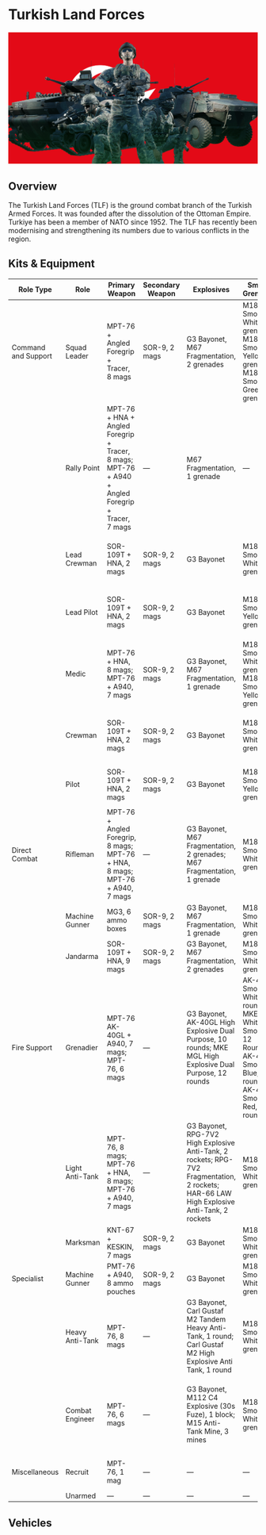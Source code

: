 # Turkish Land Forces

![Turkish Land Forces](./turkish-land-forces.png)

## Overview
The Turkish Land Forces (TLF) is the ground combat branch of the Turkish Armed Forces. It was founded after the dissolution of the Ottoman Empire. Turkiye has been a member of NATO since 1952. The TLF has recently been modernising and strengthening its numbers due to various conflicts in the region.

## Kits & Equipment
| Role Type           | Role                  | Primary Weapon                                              | Secondary Weapon                      | Explosives                                                        | Smoke Grenades                                            | Medical Supplies                | Addtl. Equipment                                             |
|---------------------|-----------------------|-------------------------------------------------------------|---------------------------------------|------------------------------------------------------------------|-----------------------------------------------------------|---------------------------------|-------------------------------------------------------------|
| Command and Support | Squad Leader          | MPT-76 + Angled Foregrip + Tracer, 8 mags                    | SOR-9, 2 mags                         | G3 Bayonet, M67 Fragmentation, 2 grenades                        | M18 Smoke White, 2 grenades; M18 Smoke Yellow, 1 grenade; M18 Smoke Green, 1 grenade | Field Dressing, 2 packages      | Field Binoculars                                             |
|                     | Rally Point           | MPT-76 + HNA + Angled Foregrip + Tracer, 8 mags; MPT-76 + A940 + Angled Foregrip + Tracer, 7 mags | —                                     | M67 Fragmentation, 1 grenade                                     | —                                                         | —                               | —                                                           |
|                     | Lead Crewman          | SOR-109T + HNA, 2 mags                                       | SOR-9, 2 mags                         | G3 Bayonet                                                      | M18 Smoke White, 2 grenades                                | Field Dressing, 2 packages      | Field Binoculars, Vehicle Repair Tools, Rally Point          |
|                     | Lead Pilot            | SOR-109T + HNA, 2 mags                                       | SOR-9, 2 mags                         | G3 Bayonet                                                      | M18 Smoke Yellow, 2 grenades                               | Field Dressing, 2 packages      | Field Binoculars, Vehicle Repair Tools, Rally Point          |
|                     | Medic                 | MPT-76 + HNA, 8 mags; MPT-76 + A940, 7 mags                  | SOR-9, 2 mags                         | G3 Bayonet, M67 Fragmentation, 1 grenade                         | M18 Smoke White, 2 grenades; M18 Smoke Yellow, 2 grenades   | Field Dressing, 9 packages      | Medical Kit, Entrenching Tool, Field Binoculars             |
|                     | Crewman               | SOR-109T + HNA, 2 mags                                       | SOR-9, 2 mags                         | G3 Bayonet                                                      | M18 Smoke White, 2 grenades                                | Field Dressing, 2 packages      | Entrenching Tool, Field Binoculars, Vehicle Repair Tools     |
|                     | Pilot                 | SOR-109T + HNA, 2 mags                                       | SOR-9, 2 mags                         | G3 Bayonet                                                      | M18 Smoke Yellow, 2 grenades                               | Field Dressing, 2 packages      | Field Binoculars, Vehicle Repair Tools                      |
| Direct Combat       | Rifleman              | MPT-76 + Angled Foregrip, 8 mags; MPT-76 + HNA, 8 mags; MPT-76 + A940, 7 mags | —                                     | G3 Bayonet, M67 Fragmentation, 2 grenades; M67 Fragmentation, 1 grenade | M18 Smoke White, 2 grenades                                | Field Dressing, 2 packages      | Entrenching Tool, Ammo Bag, Field Binoculars                |
|                     | Machine Gunner        | MG3, 6 ammo boxes                                            | SOR-9, 2 mags                         | G3 Bayonet, M67 Fragmentation, 1 grenade                         | M18 Smoke White, 2 grenades                                | Field Dressing, 2 packages      | Entrenching Tool, Field Binoculars                          |
|                     | Jandarma              | SOR-109T + HNA, 9 mags                                       | SOR-9, 2 mags                         | G3 Bayonet, M67 Fragmentation, 2 grenades                        | M18 Smoke White, 2 grenades                                | Field Dressing, 2 packages      | Entrenching Tool, Field Binoculars                          |
| Fire Support        | Grenadier             | MPT-76 AK-40GL + A940, 7 mags; MPT-76, 6 mags                | —                                     | G3 Bayonet, AK-40GL High Explosive Dual Purpose, 10 rounds; MKE MGL High Explosive Dual Purpose, 12 rounds | AK-40GL Smoke White, 2 rounds; MKE MGL White Smoke, 12 Rounds; AK-40GL Smoke Blue, 2 rounds; AK-40GL Smoke Red, 2 rounds | Field Dressing, 2 packages      | Entrenching Tool, Field Binoculars                          |
|                     | Light Anti-Tank       | MPT-76, 8 mags; MPT-76 + HNA, 8 mags; MPT-76 + A940, 7 mags | —                                     | G3 Bayonet, RPG-7V2 High Explosive Anti-Tank, 2 rockets; RPG-7V2 Fragmentation, 2 rockets; HAR-66 LAW High Explosive Anti-Tank, 2 rockets | M18 Smoke White, 2 grenades                                | Field Dressing, 2 packages      | Entrenching Tool, Field Binoculars                          |
|                     | Marksman              | KNT-67 + KESKIN, 7 mags                                      | SOR-9, 2 mags                         | G3 Bayonet                                                      | M18 Smoke White, 2 grenades                                | Field Dressing, 2 packages      | Entrenching Tool, Field Binoculars                          |
| Specialist          | Machine Gunner        | PMT-76 + A940, 8 ammo pouches                                | SOR-9, 2 mags                         | G3 Bayonet                                                      | M18 Smoke White, 2 grenades                                | Field Dressing, 2 packages      | Entrenching Tool                                            |
|                     | Heavy Anti-Tank       | MPT-76, 8 mags                                               | —                                     | G3 Bayonet, Carl Gustaf M2 Tandem Heavy Anti-Tank, 1 round; Carl Gustaf M2 High Explosive Anti Tank, 1 round | M18 Smoke White, 2 grenades                                | Field Dressing, 2 packages      | Entrenching Tool                                            |
|                     | Combat Engineer       | MPT-76, 6 mags                                               | —                                     | G3 Bayonet, M112 C4 Explosive (30s Fuze), 1 block; M15 Anti-Tank Mine, 3 mines | M18 Smoke White, 2 grenades                                | Field Dressing, 2 packages      | Entrenching Tool, Vehicle Repair Tools, Sandbags, Razor Wire, Field Binoculars |
| Miscellaneous       | Recruit               | MPT-76, 1 mag                                                | —                                     | —                                                                | —                                                         | Field Dressing, 1 package       | Entrenching Tool                                            |
|                     | Unarmed               | —                                                           | —                                     | —                                                                | —                                                         | —                               | —                                                           |


## Vehicles